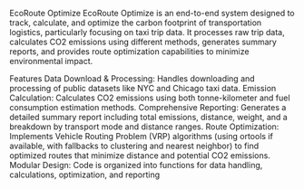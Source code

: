 EcoRoute Optimize
EcoRoute Optimize is an end-to-end system designed to track, calculate, and optimize the carbon footprint of transportation logistics, particularly focusing on taxi trip data. It processes raw trip data, calculates CO2 emissions using different methods, generates summary reports, and provides route optimization capabilities to minimize environmental impact.

Features
Data Download & Processing: Handles downloading and processing of public datasets like NYC and Chicago taxi data.
Emission Calculation: Calculates CO2 emissions using both tonne-kilometer and fuel consumption estimation methods.
Comprehensive Reporting: Generates a detailed summary report including total emissions, distance, weight, and a breakdown by transport mode and distance ranges.
Route Optimization: Implements Vehicle Routing Problem (VRP) algorithms (using ortools if available, with fallbacks to clustering and nearest neighbor) to find optimized routes that minimize distance and potential CO2 emissions.
Modular Design: Code is organized into functions for data handling, calculations, optimization, and reporting
